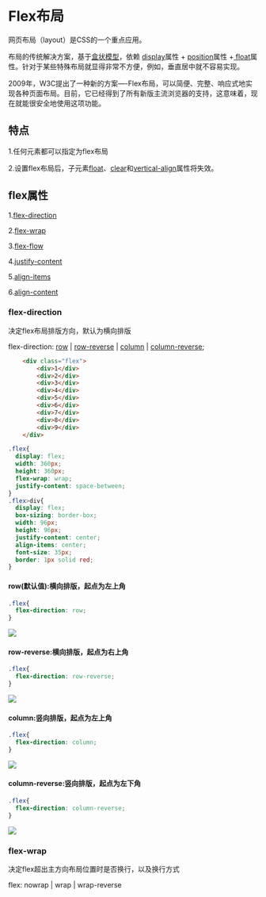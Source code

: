# Flex布局

网页布局（layout）是CSS的一个重点应用。

布局的传统解决方案，基于[盒状模型](./box.MarkDown)，依赖 [display](./display.MarkDown)属性 + [position](./positon.MarkDown)属性 +[ float](./float.MarkDown)属性。针对于某些特殊布局就显得非常不方便，例如，垂直居中就不容易实现。

2009年，W3C提出了一种新的方案—-Flex布局，可以简便、完整、响应式地实现各种页面布局。目前，它已经得到了所有新版主流浏览器的支持，这意味着，现在就能很安全地使用这项功能。

## 特点
1.任何元素都可以指定为flex布局

2.设置flex布局后，子元素[float](./float.MarkDown)、[clear](./clear.MarkDown)和[vertical-align](./verticalAlign.MarkDown)属性将失效。

## flex属性

1.[flex-direction](#flex-direction)

2.[flex-wrap](#flex-wrap)

3.[flex-flow](#flex-flow)

4.[justify-content](#flex-content)

5.[align-items](#flex-items)

6.[align-content](#flex-content)

### flex-direction

决定flex布局排版方向，默认为横向排版

flex-direction: [row](#row) | [row-reverse](#row-reverse) | [column](#column) | [column-reverse](column-reverse);

```html
	<div class="flex">
		<div>1</div>
		<div>2</div>
		<div>3</div>
		<div>4</div>
		<div>5</div>
		<div>6</div>
		<div>7</div>
		<div>8</div>
		<div>9</div>
	</div>
```

```css
.flex{
  display: flex;
  width: 360px;
  height: 360px;
  flex-wrap: wrap;
  justify-content: space-between;
}
.flex>div{
  display: flex;
  box-sizing: border-box;
  width: 96px;
  height: 96px;
  justify-content: center;
  align-items: center;
  font-size: 35px;
  border: 1px solid red;
}
```
#### row(默认值):横向排版，起点为左上角

```css
.flex{
  flex-direction: row;
}
```

![](http://www.sides.top/public/img/flex.direction.row.png)

#### row-reverse:横向排版，起点为右上角

```css
.flex{
  flex-direction: row-reverse;
}
```

![](http://www.sides.top/public/img/flex.direction.row.reverse.png)

#### column:竖向排版，起点为左上角

```css
.flex{
  flex-direction: column;
}
```

![](http://www.sides.top/public/img/flex.direction.column.png)

#### column-reverse:竖向排版，起点为左下角

```css
.flex{
  flex-direction: column-reverse;
}
```

![](http://www.sides.top/public/img/flex.direction.column.reverse.png)

### flex-wrap

决定flex超出主方向布局位置时是否换行，以及换行方式

flex: nowrap | wrap | wrap-reverse
